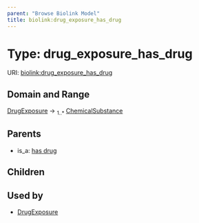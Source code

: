 ```yaml
---
parent: "Browse Biolink Model"
title: biolink:drug_exposure_has_drug
---
```


# Type: drug_exposure_has_drug




URI: [biolink:drug_exposure_has_drug](https://w3id.org/biolink/vocab/drug_exposure_has_drug)



## Domain and Range

[DrugExposure](DrugExposure.md) ->  <sub>1..*</sub> [ChemicalSubstance](ChemicalSubstance.md)

## Parents

 *  is_a: [has drug](has_drug.md)

## Children


## Used by

 * [DrugExposure](DrugExposure.md)
